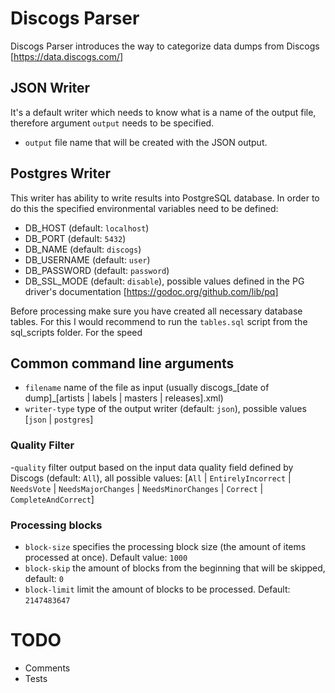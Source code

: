 # Discogs Parser

Discogs Parser introduces the way to categorize data dumps from Discogs [https://data.discogs.com/]

## JSON Writer
It's a default writer which needs to know what is a name of the output file, therefore argument `output` needs to be specified.
- `output` file name that will be created with the JSON output.

## Postgres Writer
This writer has ability to write results into PostgreSQL database. In order to do this the specified environmental variables need to be defined:
- DB_HOST (default: `localhost`)
- DB_PORT (default: `5432`)
- DB_NAME (default: `discogs`)
- DB_USERNAME (default: `user`)
- DB_PASSWORD (default: `password`)
- DB_SSL_MODE (default: `disable`), possible values defined in the PG driver's documentation [https://godoc.org/github.com/lib/pq]

Before processing make sure you have created all necessary database tables. For this I would recommend to run the `tables.sql` script from the sql_scripts folder. For the speed 

## Common command line arguments
- `filename` name of the file as input (usually discogs_[date of dump]_[artists | labels | masters | releases].xml)
- `writer-type` type of the output writer (default: `json`), possible values [`json` | `postgres`]

### Quality Filter
-`quality` filter output based on the input data quality field defined by Discogs (default: `All`), all possible values: [`All` | `EntirelyIncorrect` | `NeedsVote` | `NeedsMajorChanges` | `NeedsMinorChanges` | `Correct` | `CompleteAndCorrect`]

### Processing blocks
- `block-size` specifies the processing block size (the amount of items processed at once). Default value: `1000`
- `block-skip` the amount of blocks from the beginning that will  be skipped, default: `0`
- `block-limit` limit the amount of blocks to be processed. Default: `2147483647`


# TODO
- Comments
- Tests